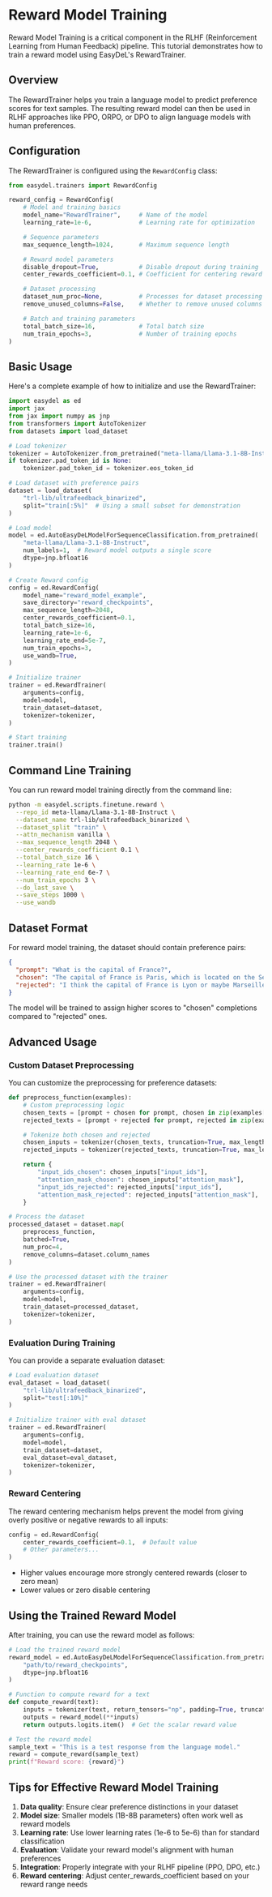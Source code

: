 # Reward Model Training

Reward Model Training is a critical component in the RLHF (Reinforcement Learning from Human Feedback) pipeline. This tutorial demonstrates how to train a reward model using EasyDeL's RewardTrainer.

## Overview

The RewardTrainer helps you train a language model to predict preference scores for text samples. The resulting reward model can then be used in RLHF approaches like PPO, ORPO, or DPO to align language models with human preferences.

## Configuration

The RewardTrainer is configured using the `RewardConfig` class:

```python
from easydel.trainers import RewardConfig

reward_config = RewardConfig(
    # Model and training basics
    model_name="RewardTrainer",     # Name of the model
    learning_rate=1e-6,             # Learning rate for optimization

    # Sequence parameters
    max_sequence_length=1024,       # Maximum sequence length

    # Reward model parameters
    disable_dropout=True,           # Disable dropout during training
    center_rewards_coefficient=0.1, # Coefficient for centering reward outputs

    # Dataset processing
    dataset_num_proc=None,          # Processes for dataset processing
    remove_unused_columns=False,    # Whether to remove unused columns

    # Batch and training parameters
    total_batch_size=16,            # Total batch size
    num_train_epochs=3,             # Number of training epochs
)
```

## Basic Usage

Here's a complete example of how to initialize and use the RewardTrainer:

```python
import easydel as ed
import jax
from jax import numpy as jnp
from transformers import AutoTokenizer
from datasets import load_dataset

# Load tokenizer
tokenizer = AutoTokenizer.from_pretrained("meta-llama/Llama-3.1-8B-Instruct")
if tokenizer.pad_token_id is None:
    tokenizer.pad_token_id = tokenizer.eos_token_id

# Load dataset with preference pairs
dataset = load_dataset(
    "trl-lib/ultrafeedback_binarized",
    split="train[:5%]"  # Using a small subset for demonstration
)

# Load model
model = ed.AutoEasyDeLModelForSequenceClassification.from_pretrained(
    "meta-llama/Llama-3.1-8B-Instruct",
    num_labels=1,  # Reward model outputs a single score
    dtype=jnp.bfloat16
)

# Create Reward config
config = ed.RewardConfig(
    model_name="reward_model_example",
    save_directory="reward_checkpoints",
    max_sequence_length=2048,
    center_rewards_coefficient=0.1,
    total_batch_size=16,
    learning_rate=1e-6,
    learning_rate_end=5e-7,
    num_train_epochs=3,
    use_wandb=True,
)

# Initialize trainer
trainer = ed.RewardTrainer(
    arguments=config,
    model=model,
    train_dataset=dataset,
    tokenizer=tokenizer,
)

# Start training
trainer.train()
```

## Command Line Training

You can run reward model training directly from the command line:

```bash
python -m easydel.scripts.finetune.reward \
  --repo_id meta-llama/Llama-3.1-8B-Instruct \
  --dataset_name trl-lib/ultrafeedback_binarized \
  --dataset_split "train" \
  --attn_mechanism vanilla \
  --max_sequence_length 2048 \
  --center_rewards_coefficient 0.1 \
  --total_batch_size 16 \
  --learning_rate 1e-6 \
  --learning_rate_end 6e-7 \
  --num_train_epochs 3 \
  --do_last_save \
  --save_steps 1000 \
  --use_wandb
```

## Dataset Format

For reward model training, the dataset should contain preference pairs:

```json
{
  "prompt": "What is the capital of France?",
  "chosen": "The capital of France is Paris, which is located on the Seine River.",
  "rejected": "I think the capital of France is Lyon or maybe Marseille, not sure."
}
```

The model will be trained to assign higher scores to "chosen" completions compared to "rejected" ones.

## Advanced Usage

### Custom Dataset Preprocessing

You can customize the preprocessing for preference datasets:

```python
def preprocess_function(examples):
    # Custom preprocessing logic
    chosen_texts = [prompt + chosen for prompt, chosen in zip(examples["prompt"], examples["chosen"])]
    rejected_texts = [prompt + rejected for prompt, rejected in zip(examples["prompt"], examples["rejected"])]

    # Tokenize both chosen and rejected
    chosen_inputs = tokenizer(chosen_texts, truncation=True, max_length=1024)
    rejected_inputs = tokenizer(rejected_texts, truncation=True, max_length=1024)

    return {
        "input_ids_chosen": chosen_inputs["input_ids"],
        "attention_mask_chosen": chosen_inputs["attention_mask"],
        "input_ids_rejected": rejected_inputs["input_ids"],
        "attention_mask_rejected": rejected_inputs["attention_mask"],
    }

# Process the dataset
processed_dataset = dataset.map(
    preprocess_function,
    batched=True,
    num_proc=4,
    remove_columns=dataset.column_names
)

# Use the processed dataset with the trainer
trainer = ed.RewardTrainer(
    arguments=config,
    model=model,
    train_dataset=processed_dataset,
    tokenizer=tokenizer,
)
```

### Evaluation During Training

You can provide a separate evaluation dataset:

```python
# Load evaluation dataset
eval_dataset = load_dataset(
    "trl-lib/ultrafeedback_binarized",
    split="test[:10%]"
)

# Initialize trainer with eval dataset
trainer = ed.RewardTrainer(
    arguments=config,
    model=model,
    train_dataset=dataset,
    eval_dataset=eval_dataset,
    tokenizer=tokenizer,
)
```

### Reward Centering

The reward centering mechanism helps prevent the model from giving overly positive or negative rewards to all inputs:

```python
config = ed.RewardConfig(
    center_rewards_coefficient=0.1,  # Default value
    # Other parameters...
)
```

- Higher values encourage more strongly centered rewards (closer to zero mean)
- Lower values or zero disable centering

## Using the Trained Reward Model

After training, you can use the reward model as follows:

```python
# Load the trained reward model
reward_model = ed.AutoEasyDeLModelForSequenceClassification.from_pretrained(
    "path/to/reward_checkpoints",
    dtype=jnp.bfloat16
)

# Function to compute reward for a text
def compute_reward(text):
    inputs = tokenizer(text, return_tensors="np", padding=True, truncation=True)
    outputs = reward_model(**inputs)
    return outputs.logits.item()  # Get the scalar reward value

# Test the reward model
sample_text = "This is a test response from the language model."
reward = compute_reward(sample_text)
print(f"Reward score: {reward}")
```

## Tips for Effective Reward Model Training

1. **Data quality**: Ensure clear preference distinctions in your dataset
2. **Model size**: Smaller models (1B-8B parameters) often work well as reward models
3. **Learning rate**: Use lower learning rates (1e-6 to 5e-6) than for standard classification
4. **Evaluation**: Validate your reward model's alignment with human preferences
5. **Integration**: Properly integrate with your RLHF pipeline (PPO, DPO, etc.)
6. **Reward centering**: Adjust center_rewards_coefficient based on your reward range needs

